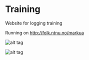 # Training
Website for logging training

Running on http://folk.ntnu.no/markua


![alt tag](http://puu.sh/p2ElA/391d022f61.png)

![alt tag](http://puu.sh/p2ESo/0aee16e853.png)


